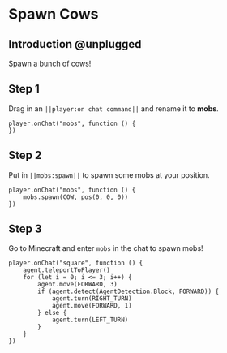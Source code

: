 # Spawn Cows

## Introduction @unplugged

Spawn a bunch of cows!

## Step 1

Drag in an ``||player:on chat command||`` and rename it to **mobs**.

```blocks
player.onChat("mobs", function () {
})
```

## Step 2

Put in ``||mobs:spawn||`` to spawn some mobs at your position.

```blocks
player.onChat("mobs", function () {
    mobs.spawn(COW, pos(0, 0, 0))
})
```

## Step 3

Go to Minecraft and enter `mobs` in the chat to spawn mobs!


```ghost
player.onChat("square", function () {
    agent.teleportToPlayer()
    for (let i = 0; i <= 3; i++) {
        agent.move(FORWARD, 3)
        if (agent.detect(AgentDetection.Block, FORWARD)) {
            agent.turn(RIGHT_TURN)
            agent.move(FORWARD, 1)
        } else {
            agent.turn(LEFT_TURN)
        }
    }
})
```